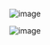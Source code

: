 
![image](https://github.com/ohsopp/weather-memo-web/assets/28973935/967daaff-2353-4388-ab39-9beb7ef3bba9)

![image](https://github.com/ohsopp/weather-memo-web/assets/28973935/12a4b17b-deca-4831-8250-3efa2b59a9aa)

